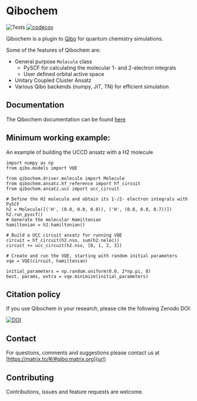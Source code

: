 # Qibochem

![Tests](https://github.com/qiboteam/qibochem/workflows/Tests/badge.svg)
[![codecov](https://codecov.io/gh/qiboteam/qibochem/graph/badge.svg?token=2CMDZP1GU2)](https://codecov.io/gh/qiboteam/qibochem)

Qibochem is a plugin to [Qibo](https://github.com/qiboteam/qibo) for quantum chemistry simulations.

Some of the features of Qibochem are:

* General purpose `Molecule` class
  * PySCF for calculating the molecular  1- and 2-electron integrals
  * User defined orbital active space
* Unitary Coupled Cluster Ansatz
* Various Qibo backends (numpy, JIT, TN) for efficient simulation

## Documentation

The Qibochem documentation can be found [here](https://qibo.science/qibochem/stable)

## Minimum working example:

An example of building the UCCD ansatz with a H2 molecule

```
import numpy as np
from qibo.models import VQE

from qibochem.driver.molecule import Molecule
from qibochem.ansatz.hf_reference import hf_circuit
from qibochem.ansatz.ucc import ucc_circuit

# Define the H2 molecule and obtain its 1-/2- electron integrals with PySCF
h2 = Molecule([('H', (0.0, 0.0, 0.0)), ('H', (0.0, 0.0, 0.7))])
h2.run_pyscf()
# Generate the molecular Hamiltonian
hamiltonian = h2.hamiltonian()

# Build a UCC circuit ansatz for running VQE
circuit = hf_circuit(h2.nso, sum(h2.nelec))
circuit += ucc_circuit(h2.nso, [0, 1, 2, 3])

# Create and run the VQE, starting with random initial parameters
vqe = VQE(circuit, hamiltonian)

initial_parameters = np.random.uniform(0.0, 2*np.pi, 8)
best, params, extra = vqe.minimize(initial_parameters)
```

## Citation policy

If you use Qibochem in your research, please cite the following Zenodo DOI:

[![DOI](https://zenodo.org/badge/DOI/10.5281/zenodo.10473173.svg)](https://doi.org/10.5281/zenodo.10473173)

## Contact

For questions, comments and suggestions please contact us at [https://matrix.to/#/#qibo:matrix.org](url)

## Contributing

Contributions, issues and feature requests are welcome.
